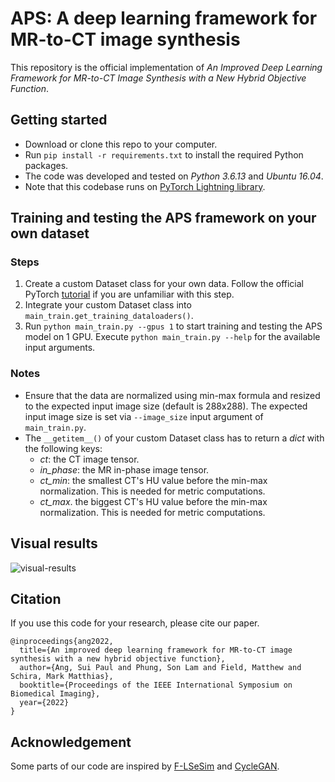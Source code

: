 # APS: A deep learning framework for MR-to-CT image synthesis

This repository is the official implementation of _An Improved Deep Learning
Framework for MR-to-CT Image Synthesis with a New Hybrid Objective Function_.

## Getting started

- Download or clone this repo to your computer.
- Run `pip install -r requirements.txt` to install the required Python packages.
- The code was developed and tested on _Python 3.6.13_ and _Ubuntu 16.04_.
- Note that this codebase runs on [PyTorch Lightning library](https://www.pytorchlightning.ai).

## Training and testing the APS framework on your own  dataset

### Steps
1. Create a custom Dataset class for your own data. Follow the official
   PyTorch [tutorial](https://pytorch.org/tutorials/beginner/basics/data_tutorial.html#creating-a-custom-dataset-for-your-files)
   if you are unfamiliar with this step.  
2. Integrate your custom Dataset class into `main_train.get_training_dataloaders()`. 
3. Run `python main_train.py --gpus 1` to start training and testing the APS model on 1 GPU. Execute `python main_train.py --help` for the available input arguments.

### Notes

- Ensure that the data are normalized using min-max formula and resized to the
  expected input image size (default is 288x288). The expected input image size 
  is set via `--image_size` input argument of `main_train.py`. 
- The `__getitem__()` of your custom Dataset class has to return a _dict_ with the following keys: 
  - _ct_: the CT image tensor.
  - _in_phase_: the MR in-phase image tensor.
  - _ct_min_: the smallest CT's HU value before the min-max normalization. This is needed for
    metric computations.
  - _ct_max_. the biggest CT's HU value before the min-max normalization. This is needed for
    metric computations.


## Visual results

![visual-results](figures/visual-results.gif)

## Citation

If you use this code for your research, please cite our paper.

```
@inproceedings{ang2022,
  title={An improved deep learning framework for MR-to-CT image synthesis with a new hybrid objective function},
  author={Ang, Sui Paul and Phung, Son Lam and Field, Matthew and Schira, Mark Matthias},
  booktitle={Proceedings of the IEEE International Symposium on Biomedical Imaging},
  year={2022}
}
```

## Acknowledgement

Some parts of our code are inspired by [F-LSeSim](https://github.com/lyndonzheng/F-LSeSim)
and [CycleGAN](https://github.com/junyanz/pytorch-CycleGAN-and-pix2pix).
